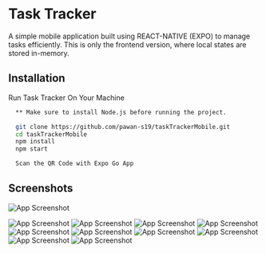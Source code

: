 
# Task Tracker

A simple mobile application built using REACT-NATIVE (EXPO) to manage tasks efficiently.
This is only the frontend version, where local states are stored in-memory.

## Installation

Run Task Tracker On Your Machine

```bash
  ** Make sure to install Node.js before running the project.

  git clone https://github.com/pawan-s19/taskTrackerMobile.git
  cd taskTrackerMobile
  npm install
  npm start

  Scan the QR Code with Expo Go App
```
    
## Screenshots

![App Screenshot](https://asset.cloudinary.com/do9azialo/f1e3f96a2d025b9431ffa1c6c8c6317f)

![App Screenshot](https://asset.cloudinary.com/do9azialo/48b95ea4e8b6d56c324b590557c6bdcc)
![App Screenshot](https://asset.cloudinary.com/do9azialo/d24b1b90b2475d2186dea682759cf6d0)
![App Screenshot](https://asset.cloudinary.com/do9azialo/22feb80fae9e81f889e8eb6765293d34)
![App Screenshot](https://asset.cloudinary.com/do9azialo/9d0a36ce3303f71f0b4657d626afe2f3)
![App Screenshot](https://asset.cloudinary.com/do9azialo/439f86787c9f4e7936cbd8f60c8f38b1)
![App Screenshot](https://asset.cloudinary.com/do9azialo/bbaadd873a05652cd9837d6704f14c6b)
![App Screenshot](https://asset.cloudinary.com/do9azialo/2ddb3805ae1ef8c87496930ea52a4589)
![App Screenshot](https://asset.cloudinary.com/do9azialo/f1e3f96a2d025b9431ffa1c6c8c6317f)
![App Screenshot](https://asset.cloudinary.com/do9azialo/f1e3f96a2d025b9431ffa1c6c8c6317f)
![App Screenshot](https://asset.cloudinary.com/do9azialo/f1e3f96a2d025b9431ffa1c6c8c6317f)
